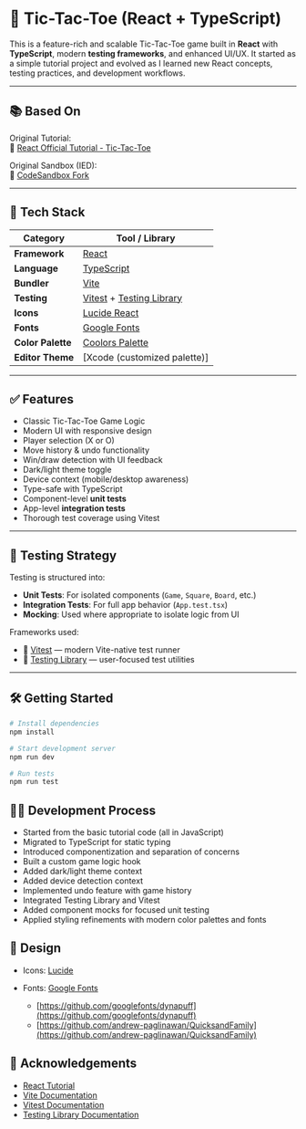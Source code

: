 # 🧠 Tic-Tac-Toe (React + TypeScript)

This is a feature-rich and scalable Tic-Tac-Toe game built in **React** with **TypeScript**, modern **testing frameworks**, and enhanced UI/UX. It started as a simple tutorial project and evolved as I learned new React concepts, testing practices, and development workflows.

---

## 📚 Based On

Original Tutorial:  
🔗 [React Official Tutorial - Tic-Tac-Toe](https://react.dev/learn/tutorial-tic-tac-toe)

Original Sandbox (IED):  
🔗 [CodeSandbox Fork](https://codesandbox.io/p/devbox/react-dev-forked-mczzms?file=%2Fsrc%2FApp.js%3A48%2C21&workspaceId=ws_BfhuVkuATKwkYTD8u6m2Zz)

---

## 🚀 Tech Stack

| Category          | Tool / Library                                                                                                   |
| ----------------- | ---------------------------------------------------------------------------------------------------------------- |
| **Framework**     | [React](https://react.dev)                                                                                       |
| **Language**      | [TypeScript](https://www.typescriptlang.org/)                                                                    |
| **Bundler**       | [Vite](https://vite.dev/guide/)                                                                                  |
| **Testing**       | [Vitest](https://vitest.dev/) + [Testing Library](https://testing-library.com/docs/react-testing-library/intro/) |
| **Icons**         | [Lucide React](https://lucide.dev/)                                                                              |
| **Fonts**         | [Google Fonts](https://fonts.google.com/selection/embed)                                                         |
| **Color Palette** | [Coolors Palette](https://coolors.co/58a88d-2b2d42-9684a1-fffbfc-e5b181)                                         |
| **Editor Theme**  | [Xcode (customized palette)]                                                                                     |

---

## ✅ Features

- Classic Tic-Tac-Toe Game Logic
- Modern UI with responsive design
- Player selection (X or O)
- Move history & undo functionality
- Win/draw detection with UI feedback
- Dark/light theme toggle
- Device context (mobile/desktop awareness)
- Type-safe with TypeScript
- Component-level **unit tests**
- App-level **integration tests**
- Thorough test coverage using Vitest

---

## 🧪 Testing Strategy

Testing is structured into:

- **Unit Tests**: For isolated components (`Game`, `Square`, `Board`, etc.)
- **Integration Tests**: For full app behavior (`App.test.tsx`)
- **Mocking**: Used where appropriate to isolate logic from UI

Frameworks used:

- 🔹 [Vitest](https://vitest.dev/api/) — modern Vite-native test runner
- 🔹 [Testing Library](https://testing-library.com/) — user-focused test utilities

---

## 🛠️ Getting Started

```bash
# Install dependencies
npm install

# Start development server
npm run dev

# Run tests
npm run test
```

## 🧑‍💻 Development Process

- Started from the basic tutorial code (all in JavaScript)
- Migrated to TypeScript for static typing
- Introduced componentization and separation of concerns
- Built a custom game logic hook
- Added dark/light theme context
- Added device detection context
- Implemented undo feature with game history
- Integrated Testing Library and Vitest
- Added component mocks for focused unit testing
- Applied styling refinements with modern color palettes and fonts

## 🎨 Design

- Icons: [Lucide](https://lucide.dev/)

- Fonts: [Google Fonts](https://fonts.google.com/)
  - [https://github.com/googlefonts/dynapuff](https://github.com/googlefonts/dynapuff)
  - [https://github.com/andrew-paglinawan/QuicksandFamily](https://github.com/andrew-paglinawan/QuicksandFamily)

## 🙏 Acknowledgements

- [React Tutorial](https://react.dev/learn/tutorial-tic-tac-toe)
- [Vite Documentation](https://vite.dev/guide/)
- [Vitest Documentation](https://vitest.dev/api/)
- [Testing Library Documentation](https://testing-library.com/docs/react-testing-library/intro/)
